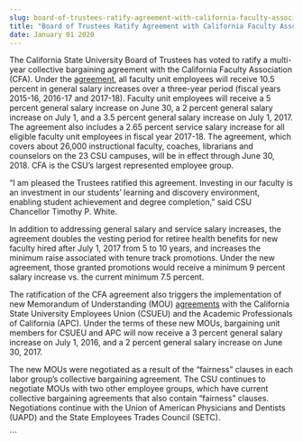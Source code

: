 ```yaml
---
slug: board-of-trustees-ratify-agreement-with-california-faculty-association
title: "Board of Trustees Ratify Agreement with California Faculty Association"
date: January 01 2020
---
```


 
<p>
  The California State University Board of Trustees has voted to ratify a
  multi&#45;year collective bargaining agreement with the California Faculty
  Association &#40;CFA&#41;. Under the
  <a
    href="https://www.calstate.edu/hr/employee&#45;relations/bargaining&#45;updates/documents/2016/cfa&#45;bargaining&#45;update&#45;4&#45;2016.pdf"
    >agreement</a
  >, all faculty unit employees will receive 10.5 percent in general salary
  increases over a three&#45;year period &#40;fiscal years 2015&#45;16,
  2016&#45;17 and 2017&#45;18&#41;. Faculty unit employees will receive a 5
  percent general salary increase on June 30, a 2 percent general salary
  increase on July 1, and a 3.5 percent general salary increase on July 1, 2017.
  The agreement also includes a 2.65 percent service salary increase for all
  eligible faculty unit employees in fiscal year 2017&#45;18. The agreement,
  which covers about 26,000 instructional faculty, coaches, librarians and
  counselors on the 23 CSU campuses, will be in effect through June 30, 2018.
  CFA is the CSU’s largest represented employee group.
</p>
<p>
  “I am pleased the Trustees ratified this agreement. Investing in our faculty
  is an investment in our students’ learning and discovery environment, enabling
  student achievement and degree completion,” said CSU Chancellor Timothy P.
  White.
</p>
<p>
  In addition to addressing general salary and service salary increases, the
  agreement doubles the vesting period for retiree health benefits for new
  faculty hired after July 1, 2017 from 5 to 10 years, and increases the minimum
  raise associated with tenure track promotions. Under the new agreement, those
  granted promotions would receive a minimum 9 percent salary increase vs. the
  current minimum 7.5 percent.
</p>
<p>
  The ratification of the CFA agreement also triggers the implementation of new
  Memorandum of Understanding &#40;MOU&#41;
  <a
    href="https://calstate.edu/hr/employee&#45;relations/bargaining&#45;agreements/contracts/csueu/General&#45;Salary&#45;Increase&#45;4&#45;22&#45;2016.pdf"
    >agreements</a
  >
  with the California State University Employees Union &#40;CSUEU&#41; and the
  Academic Professionals of California &#40;APC&#41;. Under the terms of these
  new MOUs, bargaining unit members for CSUEU and APC will now receive a 3
  percent general salary increase on July 1, 2016, and a 2 percent general
  salary increase on June 30, 2017.
</p>
<p>
  The new MOUs were negotiated as a result of the “fairness” clauses in each
  labor group’s collective bargaining agreement. The CSU continues to negotiate
  MOUs with two other employee groups, which have current collective bargaining
  agreements that also contain “fairness” clauses. Negotiations continue with
  the Union of American Physicians and Dentists &#40;UAPD&#41; and the State
  Employees Trades Council &#40;SETC&#41;.
</p>
```
